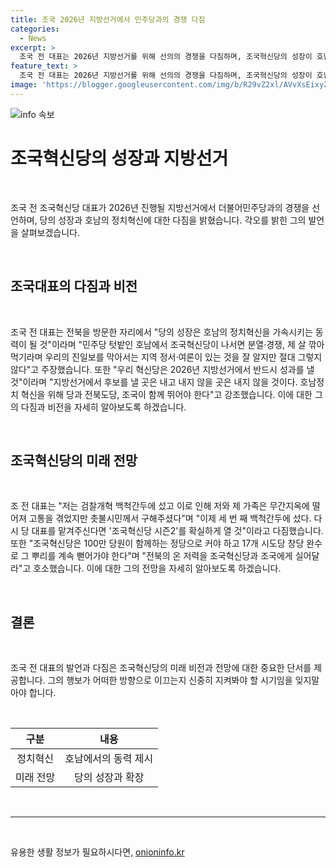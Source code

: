 ```yaml
---
title: 조국 2026년 지방선거에서 민주당과의 경쟁 다짐
categories:
  - News
excerpt: >
  조국 전 대표는 2026년 지방선거를 위해 선의의 경쟁을 다짐하며, 조국혁신당의 성장이 호남의 정치혁신을 가속화할 것이라고 강조했다. 또한, 민주당 텃밭인 호남에서의 경쟁과 분열을 두려워하지 않고, 차기 당 대표로 출마하겠다는 의지를 밝혔으며, 검찰개혁 등에 대한 다짐과 전북 지역의 지지를 호소했다. 지방선거와 정치혁신을 통해 당의 성과를 낼 것을 약속하며, 지역정치 혁신을 위해 어깨를 나란히 할 것을 강조했다.
feature_text: >
  조국 전 대표는 2026년 지방선거를 위해 선의의 경쟁을 다짐하며, 조국혁신당의 성장이 호남의 정치혁신을 가속화할 것이라고 강조했다. 또한, 민주당 텃밭인 호남에서의 경쟁과 분열을 두려워하지 않고, 차기 당 대표로 출마하겠다는 의지를 밝혔으며, 검찰개혁 등에 대한 다짐과 전북 지역의 지지를 호소했다. 지방선거와 정치혁신을 통해 당의 성과를 낼 것을 약속하며, 지역정치 혁신을 위해 어깨를 나란히 할 것을 강조했다.
image: 'https://blogger.googleusercontent.com/img/b/R29vZ2xl/AVvXsEixyZcFfHzMRdzZMjFBmAUKJYCLCGyLL1o632UiGVXcaFdKo_bkvkuCioo0uUKlGfBVcT3P84aROyZIXSBEx3Aw5nCQ3pTgDom1WDC4m8eifvWiAmWEEVb4x6G_l8C0QH225ldMjyaFvpxGEBGNO37VmDTDMHGhJPq73UglMfDca1-0aw/s1600/blogspot.png'
---
```


<p><img src="https://blogger.googleusercontent.com/img/b/R29vZ2xl/AVvXsEixyZcFfHzMRdzZMjFBmAUKJYCLCGyLL1o632UiGVXcaFdKo_bkvkuCioo0uUKlGfBVcT3P84aROyZIXSBEx3Aw5nCQ3pTgDom1WDC4m8eifvWiAmWEEVb4x6G_l8C0QH225ldMjyaFvpxGEBGNO37VmDTDMHGhJPq73UglMfDca1-0aw/s1600/blogspot.png" alt="info 속보" /></p>

<h1 data-ke-size="size26"><b>조국혁신당</b>의 성장과 지방선거</h1>

<p data-ke-size="size16">&nbsp;</p>

<p>조국 전 조국혁신당 대표가 2026년 진행될 지방선거에서 더불어민주당과의 경쟁을 선언하며, 당의 성장과 호남의 정치혁신에 대한 다짐을 밝혔습니다. 각오를 밝힌 그의 발언을 살펴보겠습니다.</p>

<p data-ke-size="size16">&nbsp;</p>

<h2 data-ke-size="size26">조국대표의 다짐과 비전</h2>

<p data-ke-size="size16">&nbsp;</p>

<p>조국 전 대표는 전북을 방문한 자리에서 "당의 성장은 호남의 정치혁신을 가속시키는 동력이 될 것"이라며 "민주당 텃밭인 호남에서 조국혁신당이 나서면 분열·경쟁, 제 살 깎아먹기라며 우리의 진일보를 막아서는 지역 정서·여론이 있는 것을 잘 알지만 절대 그렇지 않다"고 주장했습니다. 또한 "우리 혁신당은 2026년 지방선거에서 반드시 성과를 낼 것"이라며 "지방선거에서 후보를 낼 곳은 내고 내지 않을 곳은 내지 않을 것이다. 호남정치 혁신을 위해 당과 전북도당, 조국이 함께 뛰어야 한다"고 강조했습니다. 이에 대한 그의 다짐과 비전을 자세히 알아보도록 하겠습니다.</p>

<p data-ke-size="size16">&nbsp;</p>

<h2 data-ke-size="size26">조국혁신당의 미래 전망</h2>

<p data-ke-size="size16">&nbsp;</p>

<p>조 전 대표는 "저는 검찰개혁 백척간두에 섰고 이로 인해 저와 제 가족은 무간지옥에 떨어져 고통을 겪었지만 촛불시민께서 구해주셨다"며 "이제 세 번 째 백척간두에 섰다. 다시 당 대표를 맡겨주신다면 '조국혁신당 시즌2'를 확실하게 열 것"이라고 다짐했습니다. 또한 "조국혁신당은 100만 당원이 함께하는 정당으로 커야 하고 17개 시도당 창당 완수로 그 뿌리를 계속 뻗어가야 한다"며 "전북의 온 저력을 조국혁신당과 조국에게 실어달라"고 호소했습니다. 이에 대한 그의 전망을 자세히 알아보도록 하겠습니다.</p>

<p data-ke-size="size16">&nbsp;</p>

<h2 data-ke-size="size26">결론</h2>

<p data-ke-size="size16">&nbsp;</p>

<p>조국 전 대표의 발언과 다짐은 조국혁신당의 미래 비전과 전망에 대한 중요한 단서를 제공합니다. 그의 행보가 어떠한 방향으로 이끄는지 신중히 지켜봐야 할 시기임을 잊지말아야 합니다.</p>

<p data-ke-size="size16">&nbsp;</p>

<table>
<thead>
<tr>
<th style="text-align: center;">구분</th>
<th style="text-align: center;">내용</th>
</tr>
</thead>
<tbody>
<tr>
<td style="text-align: center;">정치혁신</td>
<td style="text-align: center;">호남에서의 동력 제시</td>
</tr>
<tr>
<td style="text-align: center;">미래 전망</td>
<td style="text-align: center;">당의 성장과 확장</td>
</tr>
</tbody>
</table>

<p data-ke-size="size16">&nbsp;</p>

<hr>

<p data-ke-size="size16">&nbsp;</p>
유용한 생활 정보가 필요하시다면, <a href="https://onioninfo.kr" rel="dofollow">onioninfo.kr</a>


